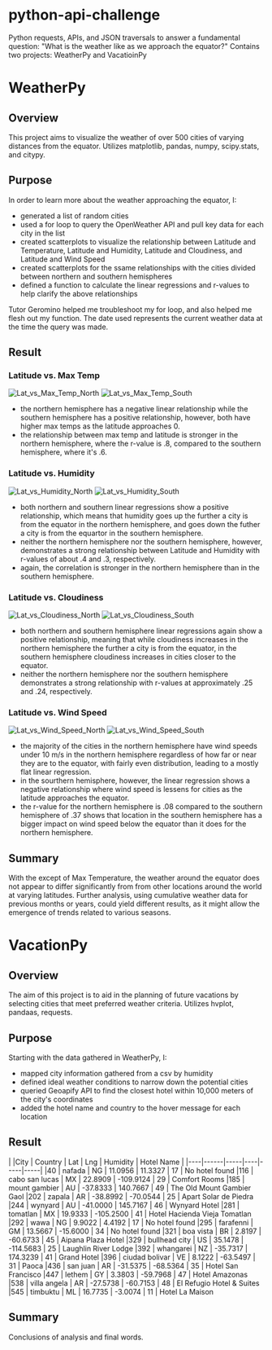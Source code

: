 # python-api-challenge
Python requests, APIs, and JSON traversals to answer a fundamental question: "What is the weather like as we approach the equator?"
Contains two projects: WeatherPy and VacatioinPy

# WeatherPy

## Overview

This project aims to visualize the weather of over 500 cities of varying distances from the equator. Utilizes matplotlib, pandas, numpy, scipy.stats, and citypy.

## Purpose

In order to learn more about the weather approaching the equator, I:
- generated a list of random cities
- used a for loop to query the OpenWeather API and pull key data for each city in the list
- created scatterplots to visualize the relationship between Latitude and Temperature, Latitude and Humidity, Latitude and Cloudiness, and Latitude and Wind Speed
- created scatterplots for the ssame relationships with the cities divided between northern and southern hemispheres
- defined a function to calculate the linear regressions and r-values to help clarify the above relationships

Tutor Geromino helped me troubleshoot my for loop, and also helped me flesh out my function. The date used represents the current weather data at the time the query was made.

## Result

### Latitude vs. Max Temp

![Lat_vs_Max_Temp_North](https://github.com/m-coldewe/python-api-challenge/assets/152045367/6546b88f-3e59-4a4b-bd49-67dd07495733)
![Lat_vs_Max_Temp_South](https://github.com/m-coldewe/python-api-challenge/assets/152045367/2eeae7c2-e159-482f-ad5c-19c225d8d81d)

- the northern hemisphere has a negative linear relationship while the southern hemisphere has a positive relationship, however, both have higher max temps as the latitude approaches 0.
- the relationship between max temp and latitude is stronger in the northern hemisphere, where the r-value is .8, compared to the southern hemisphere, where it's .6.

### Latitude vs. Humidity

![Lat_vs_Humidity_North](https://github.com/m-coldewe/python-api-challenge/assets/152045367/bb639076-1f8c-4080-ba2e-b5e675cda59c)
![Lat_vs_Humidity_South](https://github.com/m-coldewe/python-api-challenge/assets/152045367/bebdfa55-2f88-4306-afbf-72b9286c0e2e)


- both northern and southern linear regressions show a positive relationship, which means that humidity goes up the further a city is from the equator in the northern hemisphere, and goes down the futher a city is from the equartor in the southern hemisphere.
- neither the northern hemisphere nor the southern hemisphere, however, demonstrates a strong relationship between Latitude and Humidity with r-values of about .4 and .3, respectively.
- again, the correlation is stronger in the northern hemisphere than in the southern hemisphere.

### Latitude vs. Cloudiness

![Lat_vs_Cloudiness_North](https://github.com/m-coldewe/python-api-challenge/assets/152045367/b8b5ff93-473b-427e-8668-d00ee81aeff8)
![Lat_vs_Cloudiness_South](https://github.com/m-coldewe/python-api-challenge/assets/152045367/c1172c02-b3a5-46a7-822a-96feba7ef18e)


- both northern and southern hemisphere linear regressions again show a positive relationship, meaning that while cloudiness increases in the northern hemisphere the further a city is from the equator, in the southern hemisphere cloudiness increases in cities closer to the equator.
- neither the northern hemisphere nor the southern hemisphere demonstrates a strong relationship with r-values at approximately .25 and .24, respectively.

### Latitude vs. Wind Speed

![Lat_vs_Wind_Speed_North](https://github.com/m-coldewe/python-api-challenge/assets/152045367/510ad07d-d475-4ac5-b41b-d082d62c8195)
![Lat_vs_Wind_Speed_South](https://github.com/m-coldewe/python-api-challenge/assets/152045367/be213f4d-ad6f-48f1-b5b4-325a409dd53f)

- the majority of the cities in the northern hemisphere have wind speeds under 10 m/s in the northern hemisphere regardless of how far or near they are to the equator, with fairly even distribution, leading to a mostly flat linear regression.
- in the sourthern hemisphere, however, the linear regression shows a negative relationship where wind speed is lessens for cities as the latitude approaches the equator.
- the r-value for the northern hemisphere is .08 compared to the southern hemisphere of .37 shows that location in the southern hemisphere has a bigger impact on wind speed below the equator than it does for the northern hemisphere.

## Summary

With the except of Max Temperature, the weather around the equator does not appear to differ significantly from from other locations around the world at varying latitudes. Further analysis, using cumulative weather data for previous months or years, could yield different results, as it might allow the emergence of trends related to various seasons.  


# VacationPy

## Overview

The aim of this project is to aid in the planning of future vacations by selecting cities that meet preferred weather criteria. Utilizes hvplot, pandaas, requests.

## Purpose

Starting with the data gathered in WeatherPy, I:
- mapped city information gathered from a csv by humidity
- defined ideal weather conditions to narrow down the potential cities
- queried Geoapify API to find the closest hotel within 10,000 meters of the city's coordinates
- added the hotel name and country to the hover message for each location

## Result

|  |City |	Country |	Lat |	Lng |	Humidity |	Hotel Name
|  |----|------|-----|----|-----|-----|
|40 |	nafada |	NG |	11.0956 |	11.3327 |	17 |	No hotel found
|116 |	cabo san lucas |	MX |	22.8909 |	-109.9124 |	29 |	Comfort Rooms
|185 |	mount gambier |	AU |	-37.8333 |	140.7667 |	49 |	The Old Mount Gambier Gaol
|202 |	zapala |	AR |	-38.8992 |	-70.0544 |	25 |	Apart Solar de Piedra
|244 |	wynyard |	AU |	-41.0000 |	145.7167 |	46 |	Wynyard Hotel
|281 |	tomatlan |	MX |	19.9333 |	-105.2500 |	41 |	Hotel Hacienda Vieja Tomatlan
|292 |	wawa |	NG |	9.9022 |	4.4192 |	17 |	No hotel found
|295 |	farafenni |	GM |	13.5667 |	-15.6000 |	34 |	No hotel found
|321 |	boa vista |	BR |	2.8197 |	-60.6733 |	45 |	Aipana Plaza Hotel
|329 |	bullhead city |	US |	35.1478 |	-114.5683 |	25 |	Laughlin River Lodge
|392 |	whangarei |	NZ |	-35.7317 |	174.3239 |	41 |	Grand Hotel
|396 |	ciudad bolivar |	VE |	8.1222 |	-63.5497 |	31 |	Paoca
|436 |	san juan |	AR |	-31.5375 |	-68.5364 |	35 |	Hotel San Francisco
|447 |	lethem |	GY |	3.3803 |	-59.7968 |	47 |	Hotel Amazonas
|538 |	villa angela |	AR |	-27.5738 |	-60.7153 |	48 |	El Refugio Hotel & Suites
|545 |	timbuktu |	ML |	16.7735 |	-3.0074 |	11 |	Hotel La Maison

## Summary
Conclusions of analysis and final words.

